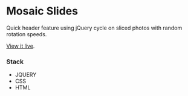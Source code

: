 Mosaic Slides
============

Quick header feature using jQuery cycle on sliced photos with random rotation speeds.   

[View it live](http://clematisbynight.net).

### Stack
* JQUERY
* CSS
* HTML

